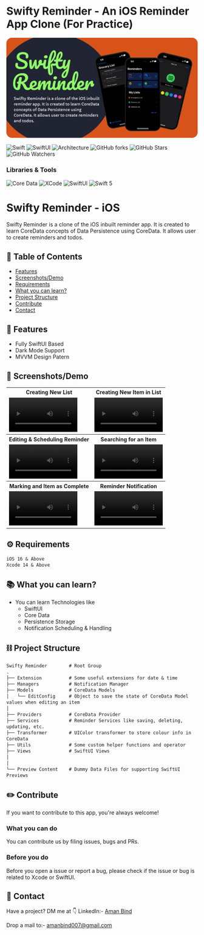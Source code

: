 # Swifty Reminder - An iOS Reminder App Clone (For Practice)

![Swift](https://github.com/amanbind007/Swifty-Reminder-App-iOS/blob/main/Screenshots/swifty_reminder_cover_rounded.png?raw=true)

![Swift](https://img.shields.io/badge/Language-Swift-FF5733)
![SwiftUI](https://img.shields.io/badge/Interface-SwfitUI-red)
![Architecture](https://img.shields.io/badge/Architecture-MVVM-green)
![GitHub forks](https://img.shields.io/github/forks/amanbind007/Drawing-Guesser-iOS?label=Fork&style=social)
![GitHub Stars](https://img.shields.io/github/stars/amanbind007/Drawing-Guesser-iOS?label=Stars&style=social)
![GitHub Watchers](https://img.shields.io/github/watchers/amanbind007/Drawing-Guesser-iOS?label=Watchers&style=social)

### Libraries & Tools
![Core Data](https://img.shields.io/badge/Core_Data-DE3163)
![XCode](https://img.shields.io/badge/XCode-2874A6)
![SwiftUI](https://img.shields.io/badge/SwiftUI-28B463)
![Swift 5](https://img.shields.io/badge/Swift_5-28B463)


# Swifty Reminder - iOS
Swifty Reminder is a clone of the iOS inbuilt reminder app. It is created to learn CoreData concepts of Data Persistence using CoreData. It allows user to create reminders and todos.

## 📝 Table of Contents 
- [Features](#features)
- [Screenshots/Demo](#screenshots)
- [Requirements](#requirements)
- [What you can learn?](#whatyoucanlearn)
- [Project Structure](#projectstructure)
- [Contribute](#contribute)
- [Contact](#contact)

<a name="features"/>

## 📲 Features
- Fully SwiftUI Based
- Dark Mode Support
- MVVM Design Patern


<a name="screenshots"/>

## 🌄 Screenshots/Demo
<table style="width:100%">
  <tr>
    <th>Creating New List</th>
    <th>Creating New Item in List</th>
  </tr>
  <tr>
    <td><video src="https://github.com/amanbind007/Swifty-Reminder-App-iOS/assets/75306571/34c16f95-df39-4b23-a7ae-bd971ff3f3a2" width="180" /></td> 
    <td><video src="https://github.com/amanbind007/Swifty-Reminder-App-iOS/assets/75306571/d0c5499b-2ab1-4142-99dc-9a5e86f5c7c8" width="180"/></td> 
  </tr>
  
  <tr>
    <th>Editing & Scheduling Reminder</th>
    <th>Searching for an Item</th>
  </tr>
  <tr>
    <td><video src="https://github.com/amanbind007/Swifty-Reminder-App-iOS/assets/75306571/063ff47b-8f1b-47b6-8404-f8b487096be6" width="180" /></td> 
    <td><video src="https://github.com/amanbind007/Swifty-Reminder-App-iOS/assets/75306571/4bf0c077-6881-4cca-af0b-da779fda0b96" width="180"/></td> 
  </tr>
  
  <tr>
    <th>Marking and Item as Complete</th>
    <th>Reminder Notification</th>
  </tr>
  <tr>
    <td><video src="https://github.com/amanbind007/Swifty-Reminder-App-iOS/assets/75306571/e7fa9fbc-7b78-4da7-ab5d-8687627cd275" width="180" /></td> 
    <td><video src="https://github.com/amanbind007/Swifty-Reminder-App-iOS/assets/75306571/46b1de60-7afa-471c-b8bd-a81b23eb1c5e" width="180" /></td> 
  </tr>
</table>

<a name="requirements"/>

## ⚙️ Requirements
```
iOS 16 & Above
Xcode 14 & Above
```
<a name="whatyoucanlearn"/>

## 📚 What you can learn?
- You can learn Technologies like
  - SwiftUI
  - Core Data
  - Persistence Storage
  - Notification Scheduling & Handling


<a name="projectstructure"/>

## ⛓ Project Structure

    Swifty Reminder        # Root Group
    .
    ├── Extension          # Some useful extensions for date & time
    ├── Managers           # Notification Manager
    ├── Models             # CoreData Models
    │   └── EditConfig     # Object to save the state of CoreData Model values when editing an item
    │
    ├── Providers          # CoreData Provider
    ├── Services           # Reminder Services like saving, deleting, updating, etc.
    ├── Transformer        # UIColor transformer to store colour info in CoreData
    ├── Utils              # Some custom helper functions and operator
    ├── Views              # SwiftUI Views
    │
    │
    └── Preview Content    # Dummy Data Files for supporting SwiftUI Previews

<a name="contribute"/>

## ✏️ Contribute

If you want to contribute to this app, you're always welcome!

### What you can do
You can contribute us by filing issues, bugs and PRs.

### Before you do
Before you open a issue or report a bug, please check if the issue or bug is related to Xcode or SwiftUI.

<a name="contact"/>

## 📱 Contact

Have a project? DM me at 👇
LinkedIn:- <a href="https://www.linkedin.com/in/amanbind/" >Aman Bind<a/>


Drop a mail to:- amanbind007@gmail.com


